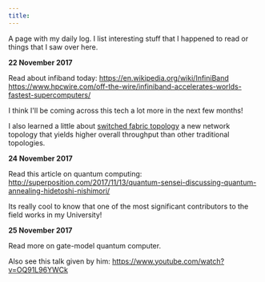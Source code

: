 ```yaml
---
title:
---
```


A page with my daily log. I list interesting stuff that I happened to read or things that I saw over here.

**22 November 2017**

Read about infiband today: https://en.wikipedia.org/wiki/InfiniBand
https://www.hpcwire.com/off-the-wire/infiniband-accelerates-worlds-fastest-supercomputers/

I think I'll be coming across this tech a lot more in the next few months!

I also learned a little about [switched fabric topology](https://en.wikipedia.org/wiki/Switched_fabric) a new network topology that yields higher overall throughput than other traditional topologies.

**24 November 2017**

Read this article on quantum computing: http://superposition.com/2017/11/13/quantum-sensei-discussing-quantum-annealing-hidetoshi-nishimori/

Its really cool to know that one of the most significant contributors to the field works in my University!

**25 November 2017**

Read more on gate-model quantum computer. 

Also see this talk given by him: https://www.youtube.com/watch?v=OQ91L96YWCk
